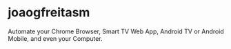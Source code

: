 # joaogfreitasm
 Automate your Chrome Browser, Smart TV Web App, Android TV or Android Mobile, and even your Computer.
